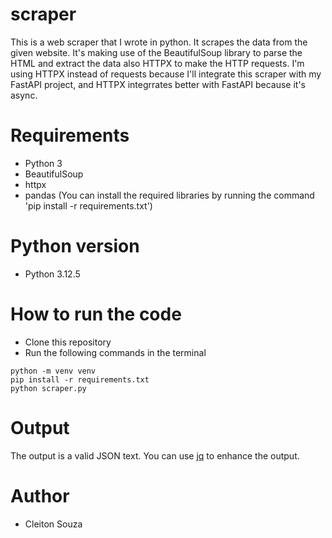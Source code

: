 # scraper
This is a web scraper that I wrote in python. It scrapes the data from the given website. 
It's making use of the BeautifulSoup library to parse the HTML and extract the data also HTTPX to make the HTTP requests. I'm using HTTPX instead of requests because I'll integrate this scraper with my FastAPI project, and HTTPX integrrates better with FastAPI because it's async.


# Requirements
- Python 3
- BeautifulSoup
- httpx
- pandas
(You can install the required libraries by running the command 'pip install -r requirements.txt')

# Python version
- Python 3.12.5

# How to run the code
- Clone this repository
- Run the following commands in the terminal
```
python -m venv venv
pip install -r requirements.txt
python scraper.py
```

# Output
The output is a valid JSON text. You can use [jq](https://stedolan.github.io/jq/) to enhance the output. 


# Author
- Cleiton Souza